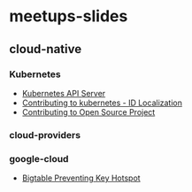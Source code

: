 # meetups-slides

## cloud-native

### Kubernetes

- [Kubernetes API Server]()
- [Contributing to kubernetes - ID Localization]()
- [Contributing to Open Source Project]()

### cloud-providers

### google-cloud

- [Bigtable Preventing Key Hotspot]()
